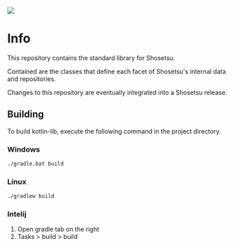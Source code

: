 [![](https://jitpack.io/v/shosetsuorg/kotlin-lib.svg)](https://jitpack.io/#shosetsuorg/kotlin-lib)

# Info

This repository contains the standard library for Shosetsu.

Contained are the classes that define each facet of Shosetsu's internal data and repositories.

Changes to this repository are eventually integrated into a Shosetsu release.

## Building

To build kotlin-lib, execute the following command in the project directory.

### Windows

```cmd
./gradle.bat build
```

### Linux

```bash
./gradlew build
```

### Intelij

1. Open gradle tab on the right
2. Tasks > build > build
